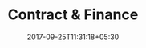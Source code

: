 ---
title: "Contract & Finance"
date: 2017-09-25T11:31:18+05:30
layout: contract-finance-qc
property: "Casa Bella"

---